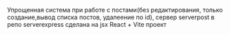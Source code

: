 Упрощенная система при работе с постами(без редактирования, только создание,вывод  списка постов, удалеение по id),
сервер serverpost  в репо serverexpress 
сделана на jsx  React + Vite проект


